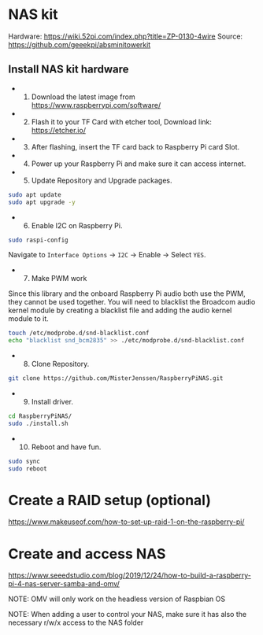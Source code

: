 # NAS kit
Hardware: https://wiki.52pi.com/index.php?title=ZP-0130-4wire
Source: https://github.com/geeekpi/absminitowerkit

## Install NAS kit hardware
* 1. Download the latest image from https://www.raspberrypi.com/software/
* 2. Flash it to your TF Card with etcher tool, Download link: https://etcher.io/
* 3. After flashing, insert the TF card back to Raspberry Pi card Slot.
* 4. Power up your Raspberry Pi and make sure it can access internet.
* 5. Update Repository and Upgrade packages.
```bash
sudo apt update 
sudo apt upgrade -y 
```
* 6. Enable I2C on Raspberry Pi.
```bash
sudo raspi-config
```
Navigate to `Interface Options` -> `I2C` -> Enable -> Select `YES`. 

* 7. Make PWM work

Since this library and the onboard Raspberry Pi audio both use the PWM, they cannot be used together. You will need to blacklist the Broadcom audio kernel module by creating a blacklist file and adding the audio kernel module to it.
```bash
touch /etc/modprobe.d/snd-blacklist.conf
echo "blacklist snd_bcm2835" >> ./etc/modprobe.d/snd-blacklist.conf
```

* 8. Clone Repository.
```bash
git clone https://github.com/MisterJenssen/RaspberryPiNAS.git
```
* 9. Install driver.
```bash
cd RaspberryPiNAS/
sudo ./install.sh
```
* 10. Reboot and have fun.
```bash
sudo sync
sudo reboot
```

# Create a RAID setup (optional)
https://www.makeuseof.com/how-to-set-up-raid-1-on-the-raspberry-pi/

# Create and access NAS
https://www.seeedstudio.com/blog/2019/12/24/how-to-build-a-raspberry-pi-4-nas-server-samba-and-omv/

NOTE: OMV will only work on the headless version of Raspbian OS

NOTE: When adding a user to control your NAS, make sure it has also the necessary r/w/x access to the NAS folder
